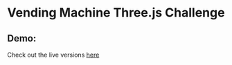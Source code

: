 # Vending Machine Three.js Challenge
## Demo:
Check out the live versions [here](https://www.mistermeo.com/reverbae)
